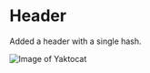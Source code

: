 # Header
Added a header with a single hash.

![Image of Yaktocat](https://octodex.github.com/images/yaktocat.png)
